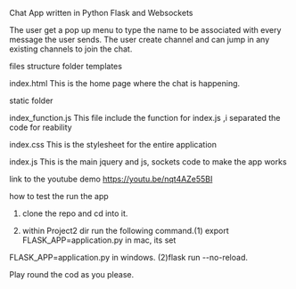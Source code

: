 Chat App written in Python Flask and Websockets

The user get a pop up menu to type the name to be associated with every message the user sends.
The user create channel and can jump in any existing channels to join the chat.

files structure
folder templates

index.html 
This is the home page where the chat is happening.


static folder


index_function.js
This file include the function for index.js ,i separated the code for reability


index.css
This is the stylesheet for the entire application

index.js
This is the main jquery and js, sockets code to make the app works

link to the youtube demo
https://youtu.be/nqt4AZe55BI

how to test the run the app


1. clone the repo and cd into it.


2. within Project2 dir run the following command.(1) export FLASK_APP=application.py in mac, its set 


FLASK_APP=application.py in windows. (2)flask run --no-reload.



Play round the cod as you please.
